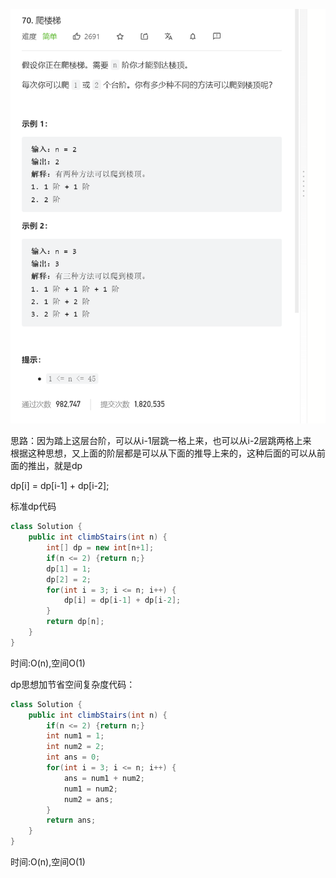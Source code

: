 ![img_4.png](img_4.png)   

思路：因为踏上这层台阶，可以从i-1层跳一格上来，也可以从i-2层跳两格上来   
根据这种思想，又上面的阶层都是可以从下面的推导上来的，这种后面的可以从前面的推出，就是dp   


dp[i] = dp[i-1] + dp[i-2];

标准dp代码   
```java
class Solution {
    public int climbStairs(int n) {
        int[] dp = new int[n+1];
        if(n <= 2) {return n;}
        dp[1] = 1;
        dp[2] = 2;
        for(int i = 3; i <= n; i++) {
            dp[i] = dp[i-1] + dp[i-2];
        }
        return dp[n];
    }
}
```
时间:O(n),空间O(1)

dp思想加节省空间复杂度代码：
```java
class Solution {
    public int climbStairs(int n) {
        if(n <= 2) {return n;}
        int num1 = 1;
        int num2 = 2;
        int ans = 0;
        for(int i = 3; i <= n; i++) {
            ans = num1 + num2;
            num1 = num2;
            num2 = ans;
        }
        return ans;
    }
}
```

时间:O(n),空间O(1)
